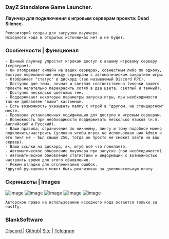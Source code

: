 ### DayZ Standalone Game Launcher.
**Лаунчер для подключения к игровым серверам проекта: Dead Silence.**

```
Репозиторий создан для загрузки лаунчера.
Исходного кода в открытых источниках нет и не будет.
```

### Особенности | Функционал
```
- Данный лаунчер упростит игрокам доступ к вашему игровому серверу (серверам).
- Он отображает онлайн на ваших серверах, совместным либо по одному, быстрое переключение между серверами с автоматическим закрытием игры.
- Отображает "статус" в дискорд (так называемый Discord RPC).
- Доступно две темы, ночная и светлая соответственно (иконки вашего проекта желательно перекрасить хотяб в два цвета, светлый и темный).
- Доступно несколько цветовых тем.
- Поддерживает некоторые параметры запуска игры, при необходимости так-же добавляем "ваши" кастомные.
- Есть возможность указывать папку с игрой в "другом, не стандартном" месте.
- Проверка установленных модификация для доступа к игровым серверам.
- Возможность при необходимости поддерживать несколько языков (н.п. Английский и Русский).
- Ваши правила, ограничения по никнейму, пингу и тому подобное можно подключить/настроить (условно чтобы игрок не использовал ник Admin и его пинг не - был свыше 250, тогда он просто не сможет зайти на ваш сервер).
- Ваши ссылки на дискорд, вк, ютуб всё что пожелаете.
- Автоматическое обновление лаунчера при запуске (при необходимости).
- Автоматическое обновление статистики и информации с возможностью настроить время для этого обновления.
- Режим отладки для отслеживания ошибок.
*другой функционал может быть реализован за дополнительную плату.
```

### Скриншоты | Images
![image](https://github.com/user-attachments/assets/d446f448-181e-4b64-8072-f6f7d4aee6e3)
![image](https://github.com/user-attachments/assets/19a28f05-30e6-4fbf-9998-714a1d6410b8)
![image](https://github.com/user-attachments/assets/1e42ffd8-ebd0-464b-85fb-eff294379bf9)
![image](https://github.com/user-attachments/assets/f5a0d563-42cf-4f4e-8be5-3e8ddf5051dd)
![image](https://github.com/user-attachments/assets/3400a059-0b4c-4639-af34-f586cbe8944d)

```
Авторское право на использование исходного кода остается только за eas1Iy.
```
### BlankSoftware
[Discord ](https://discord.gg/xt2GGzfFY7)| [Github](https://github.com/eas1Iy)| [Site](https://blanksoftware.ru/) | [Telegram](https://t.me/blanksoftware)
